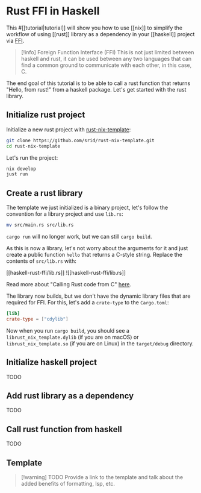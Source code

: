 # Rust FFI in Haskell

This #[[tutorial|tutorial]] will show you how to use [[nix]] to simplify the workflow of using [[rust]] library as a dependency in your [[haskell]] project via [FFI](https://en.wikipedia.org/wiki/Foreign_function_interface).

> [!info] Foreign Function Interface (FFI)
> This is not just limited between haskell and rust, it can be used between any two languages that can find a common ground to communicate with each other, in this case, C.

The end goal of this tutorial is to be able to call a rust function that returns "Hello, from rust!" from a haskell package. Let's get started with the rust library.

## Initialize rust project

Initialize a new rust project with [rust-nix-template](https://github.com/srid/rust-nix-template):

```sh
git clone https://github.com/srid/rust-nix-template.git
cd rust-nix-template
```

Let's run the project:

```sh
nix develop
just run
```

## Create a rust library

The template we just initialized is a binary project, let's follow the convention for a library project and use `lib.rs`:

```sh
mv src/main.rs src/lib.rs
```

`cargo run` will no longer work, but we can still `cargo build`.

As this is now a library, let's not worry about the arguments for it and just create a public function `hello` that returns a C-style string. Replace the contents of `src/lib.rs` with:

[[haskell-rust-ffi/lib.rs]]
![[haskell-rust-ffi/lib.rs]]

Read more about "Calling Rust code from C" [here](https://doc.rust-lang.org/nomicon/ffi.html#calling-rust-code-from-c).

The library now builds, but we don't have the dynamic library files that are required for FFI. For this, let's add a `crate-type` to the `Cargo.toml`:

```toml
[lib]
crate-type = ["cdylib"]
```

Now when you run `cargo build`, you should see a `librust_nix_template.dylib` (if you are on macOS) or `librust_nix_template.so` (if you are on Linux) in the `target/debug` directory.

## Initialize haskell project

TODO

## Add rust library as a dependency

TODO

## Call rust function from haskell

TODO

## Template

> [!warning] TODO
> Provide a link to the template and talk about the added benefits of formatting, lsp, etc.